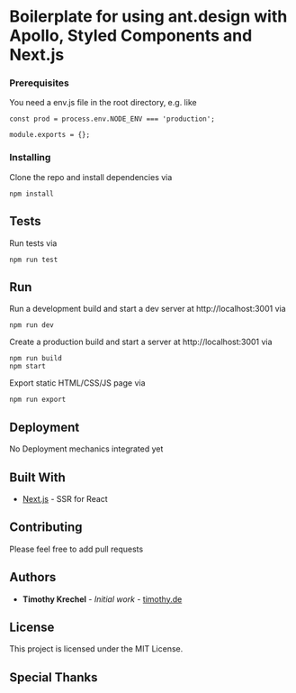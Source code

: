# Boilerplate for using ant.design with Apollo, Styled Components and Next.js

### Prerequisites

You need a env.js file in the root directory, e.g. like

```
const prod = process.env.NODE_ENV === 'production';

module.exports = {};
```

### Installing

Clone the repo and install dependencies via

```
npm install
```

## Tests

Run tests via

```
npm run test
```

## Run

Run a development build and start a dev server at http://localhost:3001 via

```
npm run dev
```

Create a production build and start a server at http://localhost:3001 via

```
npm run build
npm start
```

Export static HTML/CSS/JS page via

```
npm run export
```

## Deployment

No Deployment mechanics integrated yet

## Built With

- [Next.js](https://github.com/zeit/next.js) - SSR for React

## Contributing

Please feel free to add pull requests

## Authors

- **Timothy Krechel** - _Initial work_ - [timothy.de](https://www.timothy.de)

## License

This project is licensed under the MIT License.

## Special Thanks
